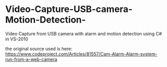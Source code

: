 # Video-Capture-USB-camera-Motion-Detection-
Video Capture from USB camera with alarm and motion detection using C# in VS-2010 

the original source used is here: 
https://www.codeproject.com/Articles/81557/Cam-Alarm-Alarm-system-run-from-a-web-camera
